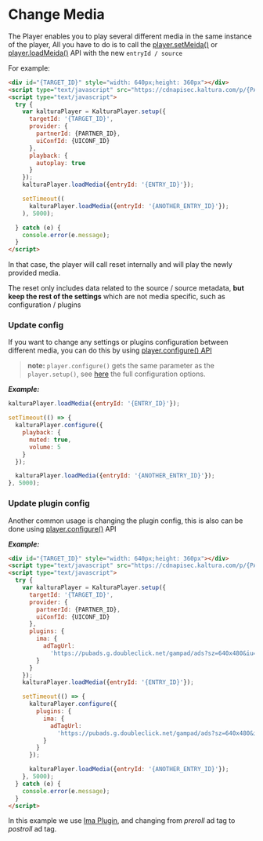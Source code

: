 # Change Media

The Player enables you to play several different media in the same instance of the player,
All you have to do is to call the [player.setMeida()](https://github.com/kaltura/kaltura-player-js/blob/master/docs/api.md#loadmedia-4) or [player.loadMeida()](<(https://github.com/kaltura/kaltura-player-js/blob/master/docs/api.md#loadmedia-4)>) API with the new `entryId / source`

For example:

```html
<div id="{TARGET_ID}" style="width: 640px;height: 360px"></div>
<script type="text/javascript" src="https://cdnapisec.kaltura.com/p/{PARTNER_ID}/embedPlaykitJs/uiconf_id/{UICONF_ID}"></script>
<script type="text/javascript">
  try {
    var kalturaPlayer = KalturaPlayer.setup({
      targetId: '{TARGET_ID}',
      provider: {
        partnerId: {PARTNER_ID},
        uiConfId: {UICONF_ID}
      },
      playback: {
        autoplay: true
      }
    });
    kalturaPlayer.loadMedia({entryId: '{ENTRY_ID}'});

    setTimeout((
      kalturaPlayer.loadMedia({entryId: '{ANOTHER_ENTRY_ID}'});
    ), 5000);

  } catch (e) {
    console.error(e.message);
  }
</script>
```

In that case, the player will call reset internally and will play the newly provided media.

The reset only includes data related to the source / source metadata, **but keep the rest of the settings** which are not media specific, such as configuration / plugins

### Update config

If you want to change any settings or plugins configuration between different media, you can do this by using [player.configure() API](https://github.com/kaltura/kaltura-player-js/blob/master/docs/api.md#configure-1)

> **note:** `player.configure()` gets the same parameter as the `player.setup()`, see [here](./configuration.md#configuration-structure) the full configuration options.

_**Example:**_

```js
kalturaPlayer.loadMedia({entryId: '{ENTRY_ID}'});

setTimeout(() => {
  kalturaPlayer.configure({
    playback: {
      muted: true,
      volume: 5
    }
  });

  kalturaPlayer.loadMedia({entryId: '{ANOTHER_ENTRY_ID}'});
}, 5000);
```

### Update plugin config

Another common usage is changing the plugin config, this is also can be done using [player.configure()](https://github.com/kaltura/kaltura-player-js/blob/master/docs/api.md#configure-1) API

_**Example:**_

```html
<div id="{TARGET_ID}" style="width: 640px;height: 360px"></div>
<script type="text/javascript" src="https://cdnapisec.kaltura.com/p/{PARTNER_ID}/embedPlaykitJs/uiconf_id/{UICONF_ID}"></script>
<script type="text/javascript">
  try {
    var kalturaPlayer = KalturaPlayer.setup({
      targetId: '{TARGET_ID}',
      provider: {
        partnerId: {PARTNER_ID},
        uiConfId: {UICONF_ID}
      },
      plugins: {
        ima: {
          adTagUrl:
            'https://pubads.g.doubleclick.net/gampad/ads?sz=640x480&iu=/124319096/external/single_ad_samples&ciu_szs=300x250&impl=s&gdfp_req=1&env=vp&output=xml_vast2&unviewed_position_start=1&cust_params=sample_ct%3Dlinear&correlator=[timestamp]'
        }
      }
    });
    kalturaPlayer.loadMedia({entryId: '{ENTRY_ID}'});

    setTimeout(() => {
      kalturaPlayer.configure({
        plugins: {
          ima: {
            adTagUrl:
              'https://pubads.g.doubleclick.net/gampad/ads?sz=640x480&iu=/124319096/external/ad_rule_samples&ciu_szs=300x250&ad_rule=1&impl=s&gdfp_req=1&env=vp&output=xml_vmap1&unviewed_position_start=1&cust_params=sample_ar%3Dpostonly&cmsid=496&vid=short_onecue&correlator=[timestamp]'
          }
        }
      });

      kalturaPlayer.loadMedia({entryId: '{ANOTHER_ENTRY_ID}'});
    }, 5000);
  } catch (e) {
    console.error(e.message);
  }
</script>
```

In this example we use [Ima Plugin](https://github.com/kaltura/playkit-js-ima), and changing from _preroll_ ad tag to _postroll_ ad tag.
